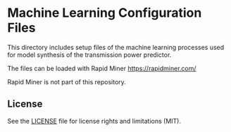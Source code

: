 Machine Learning Configuration Files
========
This directory includes setup files of the machine learning processes used for model synthesis of the transmission power predictor.

The files can be loaded with Rapid Miner https://rapidminer.com/

Rapid Miner is not part of this repository.

## License
See the [LICENSE](LICENSE.md) file for license rights and limitations (MIT).

